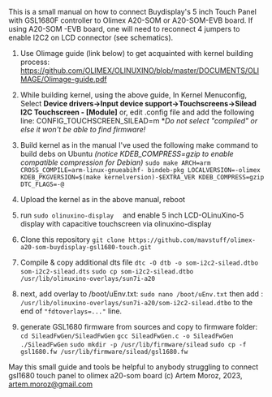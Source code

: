 
This is a small manual on how to connect Buydisplay's 5 inch Touch Panel  with GSL1680F controller to Olimex A20-SOM or A20-SOM-EVB board. If using A20-SOM -EVB board, one will need to reconnect 4 jumpers to enable I2C2 on LCD connector (see schematics).

1. Use Olimage guide (link below) to get acquainted with kernel building process:
https://github.com/OLIMEX/OLINUXINO/blob/master/DOCUMENTS/OLIMAGE/Olimage-guide.pdf

2. While building kernel, using the above guide, In Kernel Menuconfig, Select **Device drivers->Input device support->Touchscreens->Silead I2C Touchscreen - [Module]**
or, edit .config file and add the following line:
CONFIG_TOUCHSCREEN_SILEAD=m
**Do not select "compiled" or else it won't be able to find firmware!*

3. Build kernel as in the manual
I've used the following make command to build debs on Ubuntu 
*(notice KDEB_COMPRESS=gzip to enable compatible compression for Debian)*
```sudo make ARCH=arm CROSS_COMPILE=arm-linux-gnueabihf- bindeb-pkg LOCALVERSION=-olimex KDEB_PKGVERSION=$(make kernelversion)-$EXTRA_VER KDEB_COMPRESS=gzip DTC_FLAGS=-@```

4. Upload the kernel as in the above manual, reboot

5. run 
```sudo olinuxino-display  ```
and enable 5 inch LCD-OLinuXino-5 display with capacitive touchscreen via olinuxino-display

6. Clone this repository 
```git clone https://github.com/mavstuff/olimex-a20-som-buydisplay-gsl1680-touch.git```

7. Compile & copy additional dts file 
```dtc -O dtb -o som-i2c2-silead.dtbo som-i2c2-silead.dts```
```sudo cp som-i2c2-silead.dtbo /usr/lib/olinuxino-overlays/sun7i-a20```

8. next, add overlay to /boot/uEnv.txt:
```sudo nano /boot/uEnv.txt```
then add :
```/usr/lib/olinuxino-overlays/sun7i-a20/som-i2c2-silead.dtbo```
to the end of ```"fdtoverlays=..."``` line.

9. generate GSL1680 firmware from sources and copy to firmware folder:
```cd SileadFwGen/SileadFwGen```
```gcc SileadFwGen.c -o SileadFwGen```
```./SileadFwGen```
```sudo mkdir -p /usr/lib/firmware/silead```
```sudo cp -f gsl1680.fw /usr/lib/firmware/silead/gsl1680.fw```


May this small guide and tools be helpful to anybody struggling to connect  gsl1680 touch panel to olimex a20-som board
(c) Artem Moroz, 2023, artem.moroz@gmail.com

